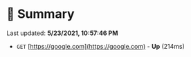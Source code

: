 # 📖 Summary
Last updated: **5/23/2021, 10:57:46 PM**

- `GET` [https://google.com](https://google.com) - **Up** (214ms)
